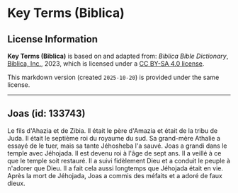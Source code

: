 # Key Terms (Biblica)

## License Information

**Key Terms (Biblica)** is based on and adapted from: _Biblica Bible Dictionary_, [Biblica, Inc.](https://www.biblica.com/), 2023, which is licensed under a [CC BY-SA 4.0 license](https://creativecommons.org/licenses/by-sa/4.0/legalcode.en).

This markdown version (created `2025-10-20`) is provided under the same license.



--------------------------------

## Joas (id: 133743)

Le fils d'Ahazia et de Zibia. Il était le père d'Amazia et était de la tribu de Juda. Il était le septième roi du royaume du sud. Sa grand\-mère Athalie a essayé de le tuer, mais sa tante Jéhosheba l'a sauvé. Joas a grandi dans le temple avec Jéhojada. Il est devenu roi à l'âge de sept ans. Il a veillé à ce que le temple soit restauré. Il a suivi fidèlement Dieu et a conduit le peuple à n'adorer que Dieu. Il a fait cela aussi longtemps que Jéhojada était en vie. Après la mort de Jéhojada, Joas a commis des méfaits et a adoré de faux dieux.


